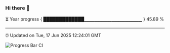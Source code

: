 ### Hi there 👋

⏳ Year progress { █████████████▁▁▁▁▁▁▁▁▁▁▁▁▁▁▁▁▁ } 45.89 %

---

⏰ Updated on Tue, 17 Jun 2025 12:24:01 GMT

![Progress Bar CI](https://github.com/Shyam-Makwana/GitHub-Actions-Demo/workflows/Progress%20Bar%20CI/badge.svg)
